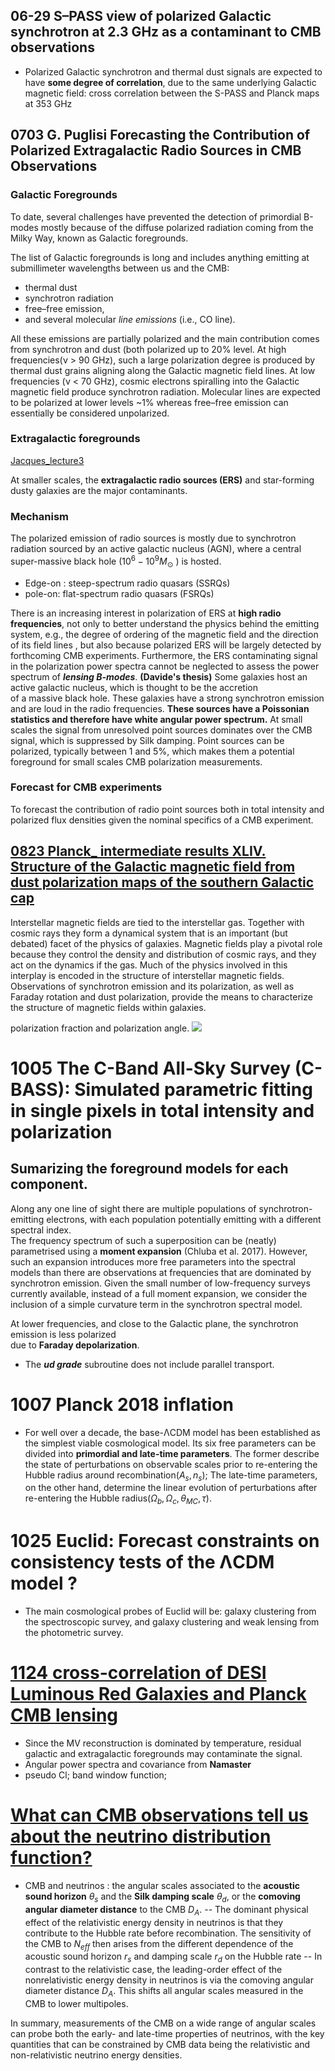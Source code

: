 
## 06-29 S–PASS view of polarized Galactic synchrotron at 2.3 GHz as a contaminant to CMB observations
- Polarized Galactic synchrotron and thermal dust signals are expected to have **some degree of correlation**, due to the same underlying Galactic magnetic field: cross correlation between the S-PASS and Planck maps at 353 GHz

## 0703 G. Puglisi Forecasting the Contribution of Polarized Extragalactic Radio Sources in  CMB Observations

### Galactic Foregrounds

To date, several challenges have prevented the detection of primordial B-modes mostly because of the diffuse polarized radiation coming from the Milky Way, known as Galactic foregrounds. 

The list of Galactic foregrounds is long and includes anything emitting at submillimeter wavelengths between us and the CMB: 
- thermal dust
- synchrotron radiation
- free–free emission,
- and several molecular *line emissions* (i.e., CO line). 

All these emissions are partially polarized and the main contribution comes from synchrotron and dust (both polarized up to 20% level. At high frequencies(ν > 90 GHz), such a large polarization degree is produced by thermal dust grains aligning along the Galactic magnetic field lines. At low frequencies (ν < 70 GHz), cosmic electrons spiralling into the Galactic magnetic field produce synchrotron radiation. Molecular lines are expected to be polarized at lower levels ~1% whereas free–free emission can essentially be considered unpolarized.

### Extragalactic foregrounds
[Jacques_lecture3](https://photos.google.com/search/_tra_/photo/AF1QipNDcMtrRr5AwFXJjY6NdHiWklVbg--YzArtAbBD)

At smaller scales, the **extragalactic radio sources (ERS)** and star-forming dusty galaxies are the major contaminants.

### Mechanism 
The polarized emission of radio sources is mostly due to synchrotron radiation sourced by an  active galactic nucleus (AGN), where a central super-massive black hole ($10^6 - 10^9 M_{\odot}$ ) is hosted.

- Edge-on : steep-spectrum radio quasars (SSRQs)
- pole-on: flat-spectrum radio quasars (FSRQs)

There is an increasing interest in polarization of ERS at **high radio frequencies**, not only to better understand the physics behind the emitting system, e.g., the degree of ordering of the magnetic field and the direction of its field lines , but also because polarized ERS will be largely detected by forthcoming CMB experiments. Furthermore, the ERS contaminating signal in the polarization power spectra cannot be neglected to assess the power spectrum of ***lensing B-modes***.
**(Davide's thesis)**
Some galaxies host an active galactic nucleus, which is thought to be the accretion  
of a massive black hole. These galaxies have a strong synchrotron emission and are loud in the radio frequencies. **These sources have a Poissonian statistics and therefore have white angular power spectrum.**   At small scales the signal from unresolved point sources dominates over the CMB signal, which is suppressed by Silk damping. Point sources can be polarized, typically between 1 and 5%, which makes them a potential foreground for small scales CMB polarization measurements.

### Forecast for CMB experiments
To forecast the contribution of radio point sources both in total intensity and polarized flux densities given the nominal specifics of a CMB experiment.

## [0823 Planck_ intermediate results XLIV. Structure of the Galactic magnetic field from dust polarization maps of the southern Galactic cap](https://www.aanda.org/articles/aa/full_html/2016/12/aa28636-16/aa28636-16.html#R2)
Interstellar magnetic fields are tied to the interstellar gas. Together with cosmic rays they form a dynamical system that is an important (but debated) facet of the physics of galaxies. Magnetic fields play a pivotal role because they control the density and distribution of cosmic rays, and they act on the dynamics if the gas. Much of the physics involved in this interplay is encoded in the structure of interstellar magnetic fields. Observations of synchrotron emission and its polarization, as well as Faraday rotation and dust polarization, provide the means to characterize the structure of magnetic fields within galaxies.


polarization fraction and polarization angle.
![](https://www.aanda.org/articles/aa/full_html/2016/12/aa28636-16/aa28636-16-eq38.png)

# 1005 The C-Band All-Sky Survey (C-BASS): Simulated parametric fitting in single pixels in total intensity and  polarization

## Sumarizing the foreground models for each component.

Along any one line of sight there are multiple populations of synchrotron-emitting electrons, with each population potentially emitting with a different spectral index.  
The frequency spectrum of such a superposition can be  (neatly) parametrised using a **moment expansion** (Chluba  et al. 2017). However, such an expansion introduces more free parameters into the spectral models than there are observations at frequencies that are dominated by synchrotron  emission. Given the small number of low-frequency surveys  currently available, instead of a full moment expansion, we  consider the inclusion of a simple curvature term in the synchrotron spectral model.

At lower frequencies, and close to the Galactic plane, the synchrotron emission is less polarized  
due to **Faraday depolarization**.

- The ***ud grade*** subroutine does not include parallel transport.

# 1007 Planck 2018 inflation
- For well over a decade, the base-ΛCDM model has been established as the simplest viable cosmological model. Its six free  parameters can be divided into **primordial and late-time parameters**. The former describe the state of perturbations on observable  scales prior to re-entering the Hubble radius  around recombination($A_s, n_s$); The late-time parameters, on the other hand, determine the linear evolution of perturbations after re-entering the Hubble radius($\Omega_b, \Omega_c, \theta_{MC}, \tau$). 

# 1025 Euclid: Forecast constraints on consistency tests of the ΛCDM model ?
- The main cosmological probes of Euclid will be: galaxy clustering from the spectroscopic survey, and galaxy clustering and weak lensing from the photometric survey.
# [1124 cross-correlation of DESI Luminous Red Galaxies and Planck CMB lensing](https://arxiv.org/pdf/2111.09898.pdf)

-  Since the MV reconstruction is dominated by temperature, residual galactic and extragalactic foregrounds may contaminate the signal.
- Angular power spectra and covariance from **Namaster**
- pseudo Cl; band window function; 
# [What can CMB observations tell us about the neutrino distribution function?](https://arxiv.org/pdf/2111.12726.pdf)

- CMB and neutrinos : the angular scales associated to the **acoustic sound horizon** $θ_s$ and the **Silk damping scale** $θ_d$, or the **comoving angular diameter distance** to the CMB $D_A$.
-- The dominant physical effect of the relativistic energy density in neutrinos is that they contribute to the Hubble rate before recombination. The sensitivity of the CMB to $N_{eff}$ then arises from the different dependence of the acoustic sound horizon $r_s$ and damping scale $r_d$ on the Hubble rate
-- In contrast to the relativistic case, the leading-order effect of the nonrelativistic energy density in neutrinos is via the comoving angular diameter distance $D_A$. This shifts all angular scales measured in the CMB to lower multipoles.

In summary, measurements of the CMB on a wide range of angular scales can probe both the early- and late-time properties of neutrinos, with the key quantities that can be constrained by CMB data being the relativistic and non-relativistic neutrino energy densities.


<!--stackedit_data:
eyJoaXN0b3J5IjpbMTM5OTI1OTk0NywtMzYyMTA4MDFdfQ==
-->
